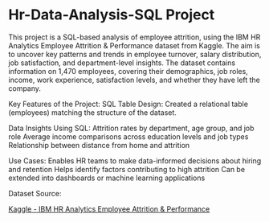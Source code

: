 # Hr-Data-Analysis-SQL Project

This project is a SQL-based analysis of employee attrition, using the IBM HR Analytics Employee Attrition & Performance dataset from Kaggle. The aim is to uncover key patterns and trends in employee turnover, salary distribution, job satisfaction, and department-level insights.
The dataset contains information on 1,470 employees, covering their demographics, job roles, income, work experience, satisfaction levels, and whether they have left the company.

Key Features of the Project:
SQL Table Design: Created a relational table (employees) matching the structure of the dataset.

Data Insights Using SQL:
Attrition rates by department, age group, and job role
Average income comparisons across education levels and job types
Relationship between distance from home and attrition

Use Cases:
Enables HR teams to make data-informed decisions about hiring and retention
Helps identify factors contributing to high attrition
Can be extended into dashboards or machine learning applications

Dataset Source:

[Kaggle - IBM HR Analytics Employee Attrition & Performance](https://www.kaggle.com/datasets/pavansubhasht/ibm-hr-analytics-attrition-dataset)


